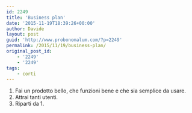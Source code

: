 ```yaml
---
id: 2249
title: 'Business plan'
date: '2015-11-19T18:39:26+00:00'
author: Davide
layout: post
guid: 'http://www.probonomalum.com/?p=2249'
permalink: /2015/11/19/business-plan/
original_post_id:
    - '2249'
    - '2249'
tags:
    - corti
---
```


1. Fai un prodotto bello, che funzioni bene e che sia semplice da usare.
2. Attrai tanti utenti.
3. Riparti da 1.